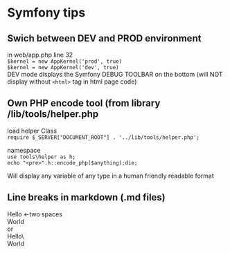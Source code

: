 Symfony tips
==============

Swich between DEV and PROD environment
--------------------------------------
in web/app.php line 32  
    `$kernel = new AppKernel('prod', true)`    
    `$kernel = new AppKernel('dev', true)`    
DEV mode displays the Symfony DEBUG TOOLBAR on the bottom (will NOT display without `<html>` tag in html page code)

Own PHP encode tool (from library /lib/tools/helper.php
-------------------------------------------------------
load helper Class  
`require $_SERVER["DOCUMENT_ROOT"] . '../lib/tools/helper.php';`

namespace  
`use tools\helper as h;`  
`echo "<pre>".h::encode_php($anything);die;`

Will display any variable of any type in a human friendly readable format

Line breaks in markdown (.md files)
-----------------------------------
Hello <-two spaces  
World  
or  
Hello\\\
World